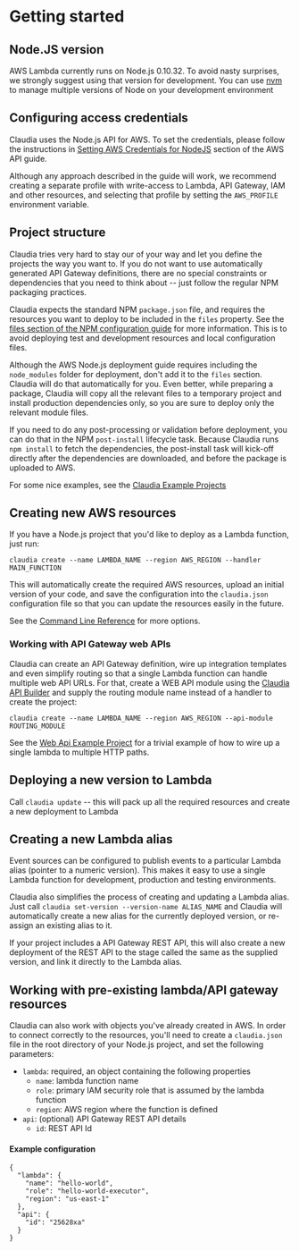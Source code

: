 # Getting started

## Node.JS version

AWS Lambda currently runs on Node.js 0.10.32. To avoid nasty surprises, we strongly suggest using that version for development. You can use [nvm](https://github.com/creationix/nvm) to manage multiple versions of Node on your development environment

## Configuring access credentials

Claudia uses the Node.js API for AWS. To set the credentials, please follow the instructions in [Setting AWS Credentials for NodeJS](http://docs.aws.amazon.com/AWSJavaScriptSDK/guide/node-configuring.html) section of the AWS API guide. 

Although any approach described in the guide will work, we recommend creating a separate profile with write-access to Lambda, API Gateway, IAM and other resources, and selecting that profile by setting the `AWS_PROFILE` environment variable.

## Project structure

Claudia tries very hard to stay our of your way and let you define the projects the way you want to. If you do not want to use automatically generated API Gateway definitions, there are no special constraints or dependencies that you need to think about -- just follow the regular NPM packaging practices.

Claudia expects the standard NPM `package.json` file, and requires the resources you want to deploy to be included in the `files` property. See the [files section of the NPM configuration guide](https://docs.npmjs.com/files/package.json#files) for more information. This is to avoid deploying test and development resources and local configuration files. 

Although the AWS Node.js deployment guide requires including the `node_modules` folder for deployment, don't add it to the `files` section. Claudia will do that automatically for you. Even better, while preparing a package, Claudia will copy all the relevant files to a temporary project and install production dependencies only, so you are sure to deploy only the relevant module files. 

If you need to do any post-processing or validation before deployment, you can do that in the NPM `post-install` lifecycle task. Because Claudia runs `npm install` to fetch the dependencies, the post-install task will kick-off directly after the dependencies are downloaded, and before the package is uploaded to AWS.

For some nice examples, see the [Claudia Example Projects](https://github.com/claudiajs/example-projects)

## Creating new AWS resources

If you have a Node.js project that you'd like to deploy as a Lambda function, just run:

````
claudia create --name LAMBDA_NAME --region AWS_REGION --handler MAIN_FUNCTION
````

This will automatically create the required AWS resources, upload an initial version of your code, and save the configuration into the `claudia.json` configuration file so that you can update the resources easily in the future.

See the [Command Line Reference](bin/usage.txt) for more options.

### Working with API Gateway web APIs

Claudia can create an API Gateway definition, wire up integration templates and even simplify routing so that a single Lambda function can handle multiple web API URLs. For that, create a WEB API module using the [Claudia API Builder](https://github.com/claudiajs/claudia-api-builder) and supply the routing module name instead of a handler to create the project:

````
claudia create --name LAMBDA_NAME --region AWS_REGION --api-module ROUTING_MODULE
````

See the [Web Api Example Project](https://github.com/claudiajs/example-projects/tree/master/web-api) for a trivial example of how to wire up a single lambda to multiple HTTP paths.


## Deploying a new version to Lambda

Call `claudia update` -- this will pack up all the required resources and create a new deployment to Lambda

## Creating a new Lambda alias

Event sources can be configured to publish events to a particular Lambda alias (pointer to a numeric version). This makes it easy to use a single Lambda function for development, production and testing environments.

Claudia also simplifies the process of creating and updating a Lambda alias. Just call `claudia set-version --version-name ALIAS_NAME` and Claudia will automatically create a new alias for the currently deployed version, or re-assign an existing alias to it.

If your project includes a API Gateway REST API, this will also create a new deployment of the REST API to the stage called the same as the supplied version, and link it directly to the Lambda alias. 

## Working with pre-existing lambda/API gateway resources

Claudia can also work with objects you've already created in AWS. In order to connect correctly to the resources, you'll need to 
create a `claudia.json` file in the root directory of your Node.js project, and set the following parameters:

  * `lambda`: required, an object containing the following properties
    * `name`: lambda function name
    * `role`: primary IAM security role that is assumed by the lambda function
    * `region`: AWS region where the function is defined
  * `api`: (optional) API Gateway REST API details
    * `id`: REST API Id

#### Example configuration

````
{
  "lambda": {
    "name": "hello-world",
    "role": "hello-world-executor",
    "region": "us-east-1"
  },
  "api": {
    "id": "25628xa"
  }
}
````

